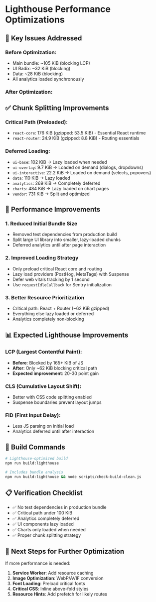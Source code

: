 # Lighthouse Performance Optimizations

## 🎯 Key Issues Addressed

### Before Optimization:
- Main bundle: ~105 KiB (blocking LCP)
- UI Radix: ~32 KiB (blocking)
- Data: ~28 KiB (blocking)
- All analytics loaded synchronously

### After Optimization:

## ✅ Chunk Splitting Improvements

### Critical Path (Preloaded):
- `react-core`: 176 KiB (gzipped: 53.5 KiB) - Essential React runtime
- `react-router`: 24.9 KiB (gzipped: 8.8 KiB) - Routing essentials

### Deferred Loading:
- `ui-base`: 102 KiB → Lazy loaded when needed
- `ui-overlay`: 9.7 KiB → Loaded on demand (dialogs, dropdowns)
- `ui-interactive`: 22.2 KiB → Loaded on demand (selects, popovers)
- `data`: 110 KiB → Lazy loaded
- `analytics`: 269 KiB → Completely deferred
- `charts`: 484 KiB → Lazy loaded on chart pages
- `vendor`: 731 KiB → Split and optimized

## 🚀 Performance Improvements

### 1. **Reduced Initial Bundle Size**
- Removed test dependencies from production build
- Split large UI library into smaller, lazy-loaded chunks
- Deferred analytics until after page interaction

### 2. **Improved Loading Strategy**
- Only preload critical React core and routing
- Lazy load providers (PostHog, MetaTags) with Suspense
- Defer web vitals tracking by 1 second
- Use `requestIdleCallback` for Sentry initialization

### 3. **Better Resource Prioritization**
- Critical path: React + Router (~62 KiB gzipped)
- Everything else lazy loaded or deferred
- Analytics completely non-blocking

## 📊 Expected Lighthouse Improvements

### LCP (Largest Contentful Paint):
- **Before**: Blocked by 165+ KiB of JS
- **After**: Only ~62 KiB blocking critical path
- **Expected improvement**: 20-30 point gain

### CLS (Cumulative Layout Shift):
- Better with CSS code splitting enabled
- Suspense boundaries prevent layout jumps

### FID (First Input Delay):
- Less JS parsing on initial load
- Analytics deferred until after interaction

## 🔧 Build Commands

```bash
# Lighthouse-optimized build
npm run build:lighthouse

# Includes bundle analysis
npm run build:lighthouse && node scripts/check-build-clean.js
```

## 📋 Verification Checklist

- ✅ No test dependencies in production bundle
- ✅ Critical path under 100 KiB
- ✅ Analytics completely deferred
- ✅ UI components lazy loaded
- ✅ Charts only loaded when needed
- ✅ Proper chunk splitting strategy

## 🎯 Next Steps for Further Optimization

If more performance is needed:

1. **Service Worker**: Add resource caching
2. **Image Optimization**: WebP/AVIF conversion
3. **Font Loading**: Preload critical fonts
4. **Critical CSS**: Inline above-fold styles
5. **Resource Hints**: Add prefetch for likely routes